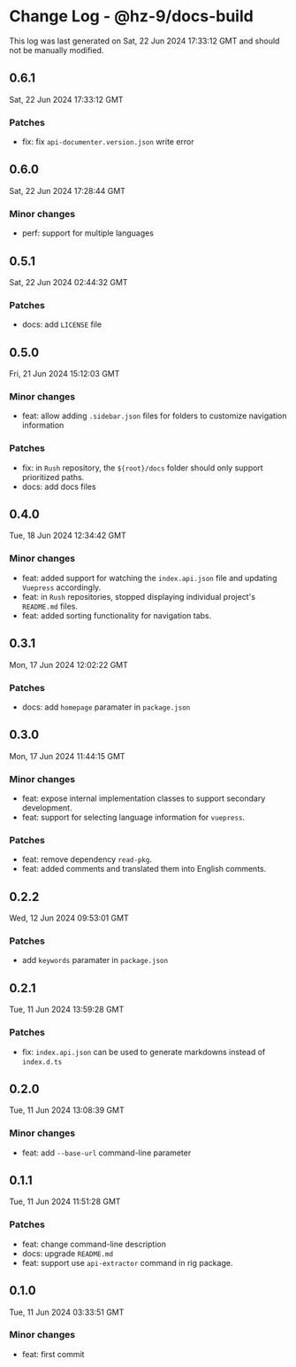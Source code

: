 # Change Log - @hz-9/docs-build

This log was last generated on Sat, 22 Jun 2024 17:33:12 GMT and should not be manually modified.

## 0.6.1
Sat, 22 Jun 2024 17:33:12 GMT

### Patches

- fix: fix `api-documenter.version.json` write error

## 0.6.0
Sat, 22 Jun 2024 17:28:44 GMT

### Minor changes

- perf: support for multiple languages

## 0.5.1
Sat, 22 Jun 2024 02:44:32 GMT

### Patches

- docs: add `LICENSE` file

## 0.5.0
Fri, 21 Jun 2024 15:12:03 GMT

### Minor changes

- feat: allow adding `.sidebar.json` files for folders to customize navigation information

### Patches

- fix: in `Rush` repository, the `${root}/docs` folder should only support prioritized paths.
- docs: add docs files

## 0.4.0
Tue, 18 Jun 2024 12:34:42 GMT

### Minor changes

- feat: added support for watching the `index.api.json` file and updating `Vuepress` accordingly.
- feat: in `Rush` repositories, stopped displaying individual project's `README.md` files.
- feat: added sorting functionality for navigation tabs.

## 0.3.1
Mon, 17 Jun 2024 12:02:22 GMT

### Patches

- docs: add `homepage` paramater in `package.json`

## 0.3.0
Mon, 17 Jun 2024 11:44:15 GMT

### Minor changes

- feat: expose internal implementation classes to support secondary development.
- feat: support for selecting language information for `vuepress`.

### Patches

- feat: remove dependency `read-pkg`.
- feat: added comments and translated them into English comments.

## 0.2.2
Wed, 12 Jun 2024 09:53:01 GMT

### Patches

- add `keywords` paramater in `package.json`

## 0.2.1
Tue, 11 Jun 2024 13:59:28 GMT

### Patches

- fix: `index.api.json` can be used to generate markdowns instead of `index.d.ts`

## 0.2.0
Tue, 11 Jun 2024 13:08:39 GMT

### Minor changes

- feat: add `--base-url` command-line parameter

## 0.1.1
Tue, 11 Jun 2024 11:51:28 GMT

### Patches

- feat: change command-line description
- docs: upgrade `README.md`
- feat: support use `api-extractor` command in rig package.

## 0.1.0
Tue, 11 Jun 2024 03:33:51 GMT

### Minor changes

- feat: first commit

